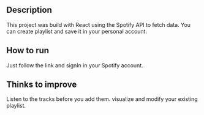 ## Description
This project was build with React using the Spotify API to fetch data. You can create playlist and save it in your personal account.

## How to run

Just follow the link and signIn in your Spotify account.

## Thinks to improve
Listen to the tracks before you add them.
visualize and modify your existing playlist.

